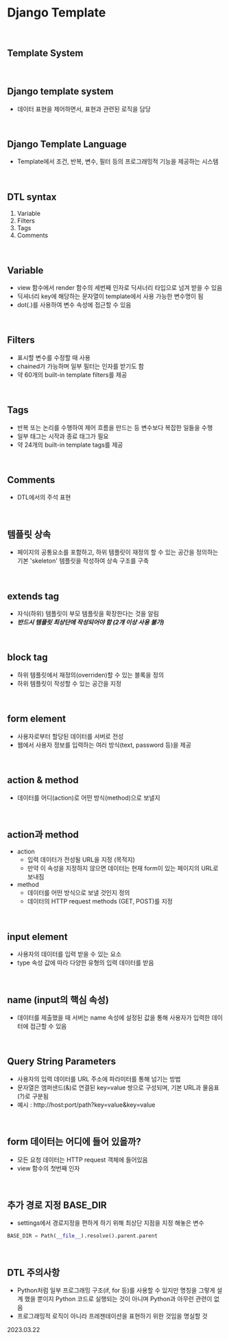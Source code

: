 # Django Template

<br/>

## Template System

<br/>

## Django template system
- 데이터 표현을 제어하면서, 표현과 관련된 로직을 담당

<br/>

## Django Template Language
- Template에서 조건, 반복, 변수, 필터 등의 프로그래밍적 기능을 제공하는 시스템

<br/>

## DTL syntax
1. Variable
2. Filters
3. Tags
4. Comments

<br/>

## Variable
- view 함수에서 render 함수의 세번째 인자로 딕셔너리 타입으로 넘겨 받을 수 있음
- 딕셔너리 key에 해당하는 문자열이 template에서 사용 가능한 변수명이 됨
- dot(.)를 사용하여 변수 속성에 접근할 수 있음

<br/>

## Filters
- 표시할 변수를 수정할 때 사용
- chained가 가능하며 일부 필터는 인자를 받기도 함
- 약 60개의 built-in template filters를 제공

<br/>

## Tags
- 반복 또는 논리를 수행하여 제어 흐름을 만드는 등 변수보다 복잡한 일들을 수행
- 일부 태그는 시작과 종료 태그가 필요
- 약 24개의 built-in template tags를 제공

<br/>

## Comments
- DTL에서의 주석 표현

<br/>

## 템플릿 상속
- 페이지의 공통요소를 포함하고, 하위 템플릿이 재정의 할 수 있는 공간을 정의하는 기본 'skeleton' 템플릿을 작성하여 상속 구조를 구축

<br/>

## extends tag
- 자식(하위) 템플릿이 부모 템플릿을 확장한다는 것을 알림
- ***반드시 템플릿 최상단에 작성되어야 함 (2개 이상 사용 불가)***

<br/>

## block tag
- 하위 템플릿에서 재정의(overriden)할 수 있는 블록을 정의
- 하위 템플릿이 작성할 수 있는 공간을 지정

<br/>

## form element
- 사용자로부터 할당된 데이터를 서버로 전성
- 웹에서 사용자 정보를 입력하는 여러 방식(text, password 등)을 제공

<br/>

## action & method
- 데이터를 어디(action)로 어떤 방식(method)으로 보낼지

<br/>

## action과 method
- action
  - 입력 데이터가 전성될 URL을 지정 (목적지)
  - 만약 이 속성을 지정하지 않으면 데이터는 현재 form이 있는 페이지의 URL로 보내짐
- method
  - 데이터를 어떤 방식으로 보낼 것인지 정의
  - 데이터의 HTTP request methods (GET, POST)를 지정

<br/>

## input element
- 사용자의 데이터를 입력 받을 수 있는 요소
- type 속성 값에 따라 다양한 유형의 입력 데이터를 받음

<br/>

## name (input의 핵심 속성)
- 데이터를 제출했을 때 서버는 name 속성에 설정된 값을 통해 사용자가 입력한 데이터에 접근할 수 있음

<br/>

## Query String Parameters
- 사용자의 입력 데이터를 URL 주소에 파라미터를 통해 넘기는 방법
- 문자열은 앰퍼샌드(&)로 연결된 key=value 쌍으로 구성되며, 기본 URL과 물음표(?)로 구분됨
- 예시 : http://host:port/path?key=value&key=value

<br/>

## form 데이터는 어디에 들어 있을까?
- 모든 요청 데이터는 HTTP request 객체에 들어있음
- view 함수의 첫번째 인자

<br/>

## 추가 경로 지정 BASE_DIR
- settings에서 경로지정을 편하게 하기 위해 최상단 지점을 지정 해놓은 변수
```python
BASE_DIR = Path(__file__).resolve().parent.parent
```

<br/>

## DTL 주의사항
- Python처럼 일부 프로그래밍 구조(if, for 등)를 사용할 수 있지만 명칭을 그렇게 설계 했을 뿐이지 Python 코드로 실행되는 것이 아니며 Python과 아무런 관련이 없음
- 프로그래밍적 로직이 아니라 프레젠테이션을 표현하기 위한 것임을 명실할 것

2023.03.22